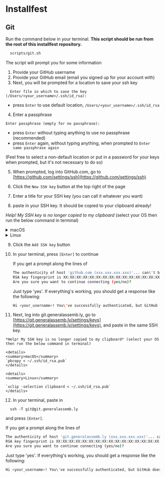 # Installfest

## Git

Run the command below in your terminal.
**This script should be run from the root of this installfest repository.**

```bash
  scripts/git.sh
```

The script will prompt you for some information

1.  Provide your GitHub username
2.  Provide your GitHub email (email you signed up for your account with)
3.  Next, you will be prompted for a location to save your ssh key

  ```
    Enter file in which to save the key (/Users/<your_username>/.ssh/id_rsa):
  ```
  - press `Enter` to use default location, `/Users/<your_username>/.ssh/id_rsa`

4.  Enter a passphrase

  ```
  Enter passphrase (empty for no passphrase):
  ```
  - press `Enter` without typing anything to use no passphrase (recommended)
  - press `Enter` again, without typing anything, when prompted to `Enter same passphrase again`

  (Feel free to select a non-default location or put in a password for your keys when prompted,
but it's not necessary to do so)

5.  When prompted, log into GitHub.com, go to [https://github.com/settings/ssh](https://github.com/settings/ssh)

6. Click the `New SSH key` button at the top right of the page

7. Enter a title for your SSH key (you can call it whatever you want)

8. paste in your SSH key. It should be copied to your clipboard already!

  *Help! My SSH key is no longer copied to my clipboard* (select your OS then run the below command in terminal)
  <details>
  <summary>macOS</summary>
  `pbcopy < ~/.ssh/id_rsa.pub`
  </details>

  <details>
  <summary>Linux</summary>

  `xclip -selection clipboard < ~/.ssh/id_rsa.pub`
  </details>

9. Click the `Add SSH key` button

10. In your terminal, press `[Enter]` to continue

    If you get a prompt along the lines of

    ```bash
    The authenticity of host 'github.com (xxx.xxx.xxx.xxx)'... can\'t be established.
    RSA key fingerprint is XX:XX:XX:XX:XX:XX:XX:XX:XX:XX:XX:XX:XX:XX:XX:XX:XX:XX.
    Are you sure you want to continue connecting (yes/no)?
    ```

    Just type 'yes'. If everything's working, you should get a response like the
    following:

    ```bash
    Hi <your_username>! You\'ve successfully authenticated, but GitHub does not provide shell access.
    ```

11.   Next, log into git.generalassemb.ly, go to [https://git.generalassemb.ly/settings/keys](https://git.generalassemb.ly/settings/keys),
    and paste in the same SSH key.

    *Help! My SSH key is no longer copied to my clipboard* (select your OS then run the below command in terminal)

    <details>
    <summary>macOS</summary>
    `pbcopy < ~/.ssh/id_rsa.pub`
    </details>

    <details>
    <summary>Linux</summary>

    `xclip -selection clipboard < ~/.ssh/id_rsa.pub`
    </details>

12.  In your terminal, paste in
```
  ssh -T git@git.generalassemb.ly
```
and press `[Enter]`.

  If you get a prompt along the lines of

  ```bash
  The authenticity of host 'git.generalassemb.ly (xxx.xxx.xxx.xxx)'... can\'t be established.
  RSA key fingerprint is XX:XX:XX:XX:XX:XX:XX:XX:XX:XX:XX:XX:XX:XX:XX:XX:XX:XX.
  Are you sure you want to continue connecting (yes/no)?
  ```

  Just type 'yes'. If everything's working, you should get a response like the
  following:

  ```bash
  Hi <your_username>! You\'ve successfully authenticated, but GitHub does not provide shell access.
  ```

